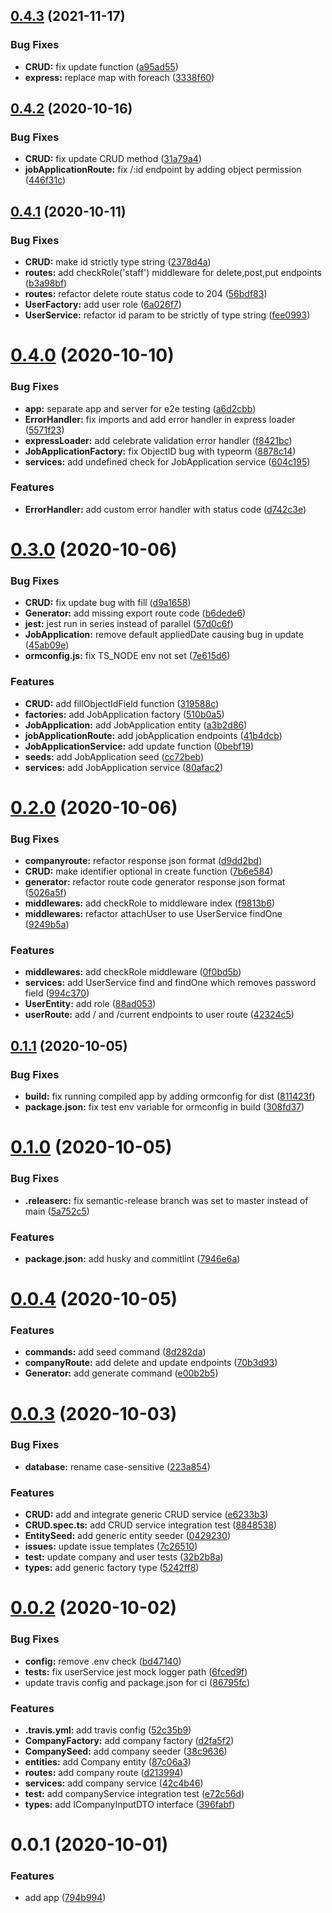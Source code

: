 ## [0.4.3](https://github.com/bymi15/express-typeorm-rest-boilerplate/compare/v0.4.2...v0.4.3) (2021-11-17)


### Bug Fixes

* **CRUD:** fix update function ([a95ad55](https://github.com/bymi15/express-typeorm-rest-boilerplate/commit/a95ad550746483649d387162d18bd41df03ace5f))
* **express:** replace map with foreach ([3338f60](https://github.com/bymi15/express-typeorm-rest-boilerplate/commit/3338f60a9b6fb66ddbb1b14648b01fce69a7bc17))

## [0.4.2](https://github.com/bymi15/express-typeorm-rest-boilerplate/compare/v0.4.1...v0.4.2) (2020-10-16)


### Bug Fixes

* **CRUD:** fix update CRUD method ([31a79a4](https://github.com/bymi15/express-typeorm-rest-boilerplate/commit/31a79a4bdd977119a9636afcc764193bd573a565))
* **jobApplicationRoute:** fix /:id endpoint by adding object permission ([446f31c](https://github.com/bymi15/express-typeorm-rest-boilerplate/commit/446f31c52b14137475ac0ce2f0c02f013c85ac13))

## [0.4.1](https://github.com/bymi15/express-typeorm-rest-boilerplate/compare/v0.4.0...v0.4.1) (2020-10-11)


### Bug Fixes

* **CRUD:** make id strictly type string ([2378d4a](https://github.com/bymi15/express-typeorm-rest-boilerplate/commit/2378d4a86c24dd6fca8f0fcc6a89a950c2d630a8))
* **routes:** add checkRole('staff') middleware for delete,post,put endpoints ([b3a98bf](https://github.com/bymi15/express-typeorm-rest-boilerplate/commit/b3a98bf2b61b61038adec90ede5a2cbfd9054f9d))
* **routes:** refactor delete route status code to 204 ([56bdf83](https://github.com/bymi15/express-typeorm-rest-boilerplate/commit/56bdf83560030d0fcab1abb8fb978a7b13b46f0f))
* **UserFactory:** add user role ([6a026f7](https://github.com/bymi15/express-typeorm-rest-boilerplate/commit/6a026f78cea5bb520ff2e6bb7e9c1789beb03b30))
* **UserService:** refactor id param to be strictly of type string ([fee0993](https://github.com/bymi15/express-typeorm-rest-boilerplate/commit/fee099380fc45d5f1312319e795723f031d600ff))

# [0.4.0](https://github.com/bymi15/express-typeorm-rest-boilerplate/compare/v0.3.0...v0.4.0) (2020-10-10)


### Bug Fixes

* **app:** separate app and server for e2e testing ([a6d2cbb](https://github.com/bymi15/express-typeorm-rest-boilerplate/commit/a6d2cbb197a03809312b2a453c198450e9b8d757))
* **ErrorHandler:** fix imports and add error handler in express loader ([5571f23](https://github.com/bymi15/express-typeorm-rest-boilerplate/commit/5571f2357eb120cc566bb1474c6ea1193ba9a362))
* **expressLoader:** add celebrate validation error handler ([f8421bc](https://github.com/bymi15/express-typeorm-rest-boilerplate/commit/f8421bca2d2168ee13a2082a5d8c6ee9d31dd526))
* **JobApplicationFactory:** fix ObjectID bug with typeorm ([8878c14](https://github.com/bymi15/express-typeorm-rest-boilerplate/commit/8878c14391d0915bfaf2c0ee3b2517143d73c88e))
* **services:** add undefined check for JobApplication service ([604c195](https://github.com/bymi15/express-typeorm-rest-boilerplate/commit/604c19568523dc3a21475658f55eacd2be141e46))


### Features

* **ErrorHandler:** add custom error handler with status code ([d742c3e](https://github.com/bymi15/express-typeorm-rest-boilerplate/commit/d742c3ec08ba9de6dc06174a10c2e0154cb82d63))

# [0.3.0](https://github.com/bymi15/express-typeorm-rest-boilerplate/compare/v0.2.0...v0.3.0) (2020-10-06)


### Bug Fixes

* **CRUD:** fix update bug with fill ([d9a1658](https://github.com/bymi15/express-typeorm-rest-boilerplate/commit/d9a1658e4a35992c3ea07325f77135775bdba440))
* **Generator:** add missing export route code ([b6dede6](https://github.com/bymi15/express-typeorm-rest-boilerplate/commit/b6dede6d37eff6b32d1b3faea8c79b518c8464b9))
* **jest:** jest run in series instead of parallel ([57d0c6f](https://github.com/bymi15/express-typeorm-rest-boilerplate/commit/57d0c6fe57abf77f20c17946d3bab6defebafdd7))
* **JobApplication:** remove default appliedDate causing bug in update ([45ab09e](https://github.com/bymi15/express-typeorm-rest-boilerplate/commit/45ab09e161aca7caa000a0f088f21b0bd4fd7fb1))
* **ormconfig.js:** fix TS_NODE env not set ([7e615d6](https://github.com/bymi15/express-typeorm-rest-boilerplate/commit/7e615d6fe2c10cd7b26c5ba0517d5cdeae9049ee))


### Features

* **CRUD:** add fillObjectIdField function ([319588c](https://github.com/bymi15/express-typeorm-rest-boilerplate/commit/319588cbd1e196f7157fb26436db497ad01f576e))
* **factories:** add JobApplication factory ([510b0a5](https://github.com/bymi15/express-typeorm-rest-boilerplate/commit/510b0a5e0ca49afea796ca8f703003a54f581f5e))
* **JobApplication:** add JobApplication entity ([a3b2d86](https://github.com/bymi15/express-typeorm-rest-boilerplate/commit/a3b2d861270a29776e2ca3e7673ec17b70a58604))
* **jobApplicationRoute:** add jobApplication endpoints ([41b4dcb](https://github.com/bymi15/express-typeorm-rest-boilerplate/commit/41b4dcbab86eb72d690c738fd44458e8cba438f7))
* **JobApplicationService:** add update function ([0bebf19](https://github.com/bymi15/express-typeorm-rest-boilerplate/commit/0bebf19b3c2f3a8568f5011e76e0659fc31b63b5))
* **seeds:** add JobApplication seed ([cc72beb](https://github.com/bymi15/express-typeorm-rest-boilerplate/commit/cc72beb9b28a23841e3f791881dcc3925349bfa2))
* **services:** add JobApplication service ([80afac2](https://github.com/bymi15/express-typeorm-rest-boilerplate/commit/80afac28a518435116b1a103c6bbcd242cd9a4ec))

# [0.2.0](https://github.com/bymi15/express-typeorm-rest-boilerplate/compare/v0.1.1...v0.2.0) (2020-10-06)


### Bug Fixes

* **companyroute:** refactor response json format ([d9dd2bd](https://github.com/bymi15/express-typeorm-rest-boilerplate/commit/d9dd2bd7e0ee2baba8fafa9785b0c79432196628))
* **CRUD:** make identifier optional in create function ([7b6e584](https://github.com/bymi15/express-typeorm-rest-boilerplate/commit/7b6e5849b5f617d057d8a4f634635f36fbc30891))
* **generator:** refactor route code generator response json format ([5026a5f](https://github.com/bymi15/express-typeorm-rest-boilerplate/commit/5026a5fe53b86848bac01037899271553868c6dd))
* **middlewares:** add checkRole to middleware index ([f9813b6](https://github.com/bymi15/express-typeorm-rest-boilerplate/commit/f9813b694cb008a2e1b3a169f42a0cecacbd6695))
* **middlewares:** refactor attachUser to use UserService findOne ([9249b5a](https://github.com/bymi15/express-typeorm-rest-boilerplate/commit/9249b5af27b1c016f84b2959c0c4b03613c8dd55))


### Features

* **middlewares:** add checkRole middleware ([0f0bd5b](https://github.com/bymi15/express-typeorm-rest-boilerplate/commit/0f0bd5bb961ad1b6f525a6e14c0a0e44fc86c748))
* **services:** add UserService find and findOne which removes password field ([994c370](https://github.com/bymi15/express-typeorm-rest-boilerplate/commit/994c37045a2b94a67807768311eec4b101e18313))
* **UserEntity:** add role ([88ad053](https://github.com/bymi15/express-typeorm-rest-boilerplate/commit/88ad05358a1c3f7024360b64807071f7912cca45))
* **userRoute:** add / and /current endpoints to user route ([42324c5](https://github.com/bymi15/express-typeorm-rest-boilerplate/commit/42324c5d0f0c8d9bd0e15fcf776144c5f6fc3637))

## [0.1.1](https://github.com/bymi15/express-typeorm-rest-boilerplate/compare/v0.1.0...v0.1.1) (2020-10-05)


### Bug Fixes

* **build:** fix running compiled app by adding ormconfig for dist ([811423f](https://github.com/bymi15/express-typeorm-rest-boilerplate/commit/811423fe2b179812176a4864e7ae4378cedc9d1d))
* **package.json:** fix test env variable for ormconfig in build ([308fd37](https://github.com/bymi15/express-typeorm-rest-boilerplate/commit/308fd3755119634620e6f732011c33c82dd44540))

# [0.1.0](https://github.com/bymi15/express-typeorm-rest-boilerplate/compare/v0.0.4...v0.1.0) (2020-10-05)


### Bug Fixes

* **.releaserc:** fix semantic-release branch was set to master instead of main ([5a752c5](https://github.com/bymi15/express-typeorm-rest-boilerplate/commit/5a752c5f5d0b0e80025d0549cf48fd42b7017bcd))


### Features

* **package.json:** add husky and commitlint ([7946e6a](https://github.com/bymi15/express-typeorm-rest-boilerplate/commit/7946e6a57dc5e790e38c72709e0eebaf0523bde6))


# [0.0.4](https://github.com/bymi15/express-typeorm-rest-boilerplate/compare/v0.0.3...v0.0.4) (2020-10-05)


### Features

* **commands:** add seed command ([8d282da](https://github.com/bymi15/express-typeorm-rest-boilerplate/commit/8d282daae3edd8ac724f3499d9bb8c7e8110de05))
* **companyRoute:** add delete and update endpoints ([70b3d93](https://github.com/bymi15/express-typeorm-rest-boilerplate/commit/70b3d93474054085c1fa000cfb25ce5f21aad093))
* **Generator:** add generate command ([e00b2b5](https://github.com/bymi15/express-typeorm-rest-boilerplate/commit/e00b2b5db269d5596ea599ea005c04455a95511c))


# [0.0.3](https://github.com/bymi15/express-typeorm-rest-boilerplate/compare/v0.0.2...v0.0.3) (2020-10-03)


### Bug Fixes

* **database:** rename case-sensitive ([223a854](https://github.com/bymi15/express-typeorm-rest-boilerplate/commit/223a854ac229cec128e18ad7ca6b00dafcb610fd))


### Features

* **CRUD:** add and integrate generic CRUD service ([e6233b3](https://github.com/bymi15/express-typeorm-rest-boilerplate/commit/e6233b33a3b5dfc0e429ffa6218793c10ad45708))
* **CRUD.spec.ts:** add CRUD service integration test ([8848538](https://github.com/bymi15/express-typeorm-rest-boilerplate/commit/8848538c8c50901909f57d40cccee4bbec3241ac))
* **EntitySeed:** add generic entity seeder ([0429230](https://github.com/bymi15/express-typeorm-rest-boilerplate/commit/0429230aad24c20e3a1538653f0d644e65211203))
* **issues:** update issue templates ([7c26510](https://github.com/bymi15/express-typeorm-rest-boilerplate/commit/7c265109002279a4930644d1e6cf765b254c54c4))
* **test:** update company and user tests ([32b2b8a](https://github.com/bymi15/express-typeorm-rest-boilerplate/commit/32b2b8a61f05473b509c6c25fb565228a626ba7e))
* **types:** add generic factory type ([5242ff8](https://github.com/bymi15/express-typeorm-rest-boilerplate/commit/5242ff8ee659490b9fc19d4e7d5be80e40d98a56))


# [0.0.2](https://github.com/bymi15/express-typeorm-rest-boilerplate/compare/v0.0.1...v0.0.2) (2020-10-02)


### Bug Fixes

* **config:** remove .env check ([bd47140](https://github.com/bymi15/express-typeorm-rest-boilerplate/commit/bd47140a762cd591e93b935e8808c4bae7a8e7d8))
* **tests:** fix userService jest mock logger path ([6fced9f](https://github.com/bymi15/express-typeorm-rest-boilerplate/commit/6fced9fa0b199319a9c12e30cd0e4983ec938919))
* update travis config and package.json for ci ([86795fc](https://github.com/bymi15/express-typeorm-rest-boilerplate/commit/86795fc9d6e1522b03da0cf17e37f44c57acd1dd))


### Features

* **.travis.yml:** add travis config ([52c35b9](https://github.com/bymi15/express-typeorm-rest-boilerplate/commit/52c35b94f259e7a0d3e7652cb7414e9c4d2b5795))
* **CompanyFactory:** add company factory ([d2fa5f2](https://github.com/bymi15/express-typeorm-rest-boilerplate/commit/d2fa5f294b24b998bd94d5c1d8efd47a1b442d85))
* **CompanySeed:** add company seeder ([38c9636](https://github.com/bymi15/express-typeorm-rest-boilerplate/commit/38c963642cea339b71eac9ee84d6e6f4d002d043))
* **entities:** add Company entity ([87c06a3](https://github.com/bymi15/express-typeorm-rest-boilerplate/commit/87c06a3d17eca9905505952baf6bad3d4bee81e1))
* **routes:** add company route ([d213994](https://github.com/bymi15/express-typeorm-rest-boilerplate/commit/d21399460c0343bfed556b443fac4fc0201397f4))
* **services:** add company service ([42c4b46](https://github.com/bymi15/express-typeorm-rest-boilerplate/commit/42c4b46a146930eedf0733800818be6caa8db45c))
* **test:** add companyService integration test ([e72c56d](https://github.com/bymi15/express-typeorm-rest-boilerplate/commit/e72c56d60915d871341b6bf3cace94e82059623c))
* **types:** add ICompanyInputDTO interface ([396fabf](https://github.com/bymi15/express-typeorm-rest-boilerplate/commit/396fabfb55e80e68057ff84d0242d652473e0e93))


# 0.0.1 (2020-10-01)


### Features

* add app ([794b994](https://github.com/bymi15/express-typeorm-rest-boilerplate/commit/794b9947d0ad2d1173eb1f1ae35473644b0fafd2))
